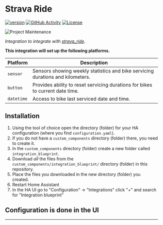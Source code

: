 # Strava Ride

[![version](https://img.shields.io/github/manifest-json/v/tonymyatt/strava_ride?filename=custom_components%2Fstrava_ride%2Fmanifest.json&label=latest&plastic)](https://github.com/tonymyatt/strava_ride/releases/latest)
[![GitHub Activity][commits-shield]][commits]
[![License][license-shield]](LICENSE)

![Project Maintenance][maintenance-shield]

_Integration to integrate with [strava_ride][strava_ride]._

**This integration will set up the following platforms.**

Platform | Description
-- | --
`sensor` | Sensors showing weekly statistics and bike servicing durations and kilometers.
`button` | Provides ability to reset servicing durations for bikes to current date time.
`datetime` | Access to bike last serviced date and time.

## Installation

1. Using the tool of choice open the directory (folder) for your HA configuration (where you find `configuration.yaml`).
1. If you do not have a `custom_components` directory (folder) there, you need to create it.
1. In the `custom_components` directory (folder) create a new folder called `integration_blueprint`.
1. Download _all_ the files from the `custom_components/integration_blueprint/` directory (folder) in this repository.
1. Place the files you downloaded in the new directory (folder) you created.
1. Restart Home Assistant
1. In the HA UI go to "Configuration" -> "Integrations" click "+" and search for "Integration blueprint"

## Configuration is done in the UI

<!---->

***

[strava_ride]: https://github.com/tonymyatt/strava_ride
[commits-shield]: https://img.shields.io/github/commit-activity/y/tonymyatt/strava_ride.svg?plastic
[commits]: https://github.com/tonymyatt/strava_ride/commits/main
[license-shield]: https://img.shields.io/github/license/tonymyatt/strava_ride.svg?plastic
[maintenance-shield]: https://img.shields.io/badge/maintainer-tonymyatt-blue.svg?plastic
